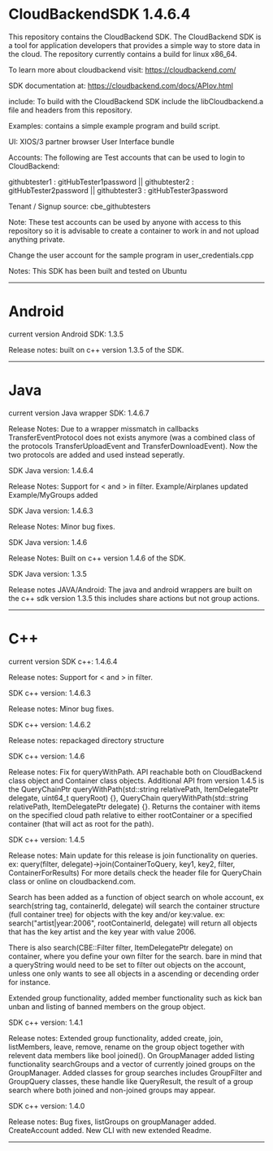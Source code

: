 # CloudBackendSDK 1.4.6.4

This repository contains the CloudBackend SDK.  The CloudBackend SDK is a tool for application developers that provides a simple way to store data in the cloud.  The repository currently contains a build for linux x86_64.

To learn more about cloudbackend visit:
https://cloudbackend.com/

SDK documentation at:
https://cloudbackend.com/docs/APIov.html

include: To build with the CloudBackend SDK include the libCloudbackend.a file and headers from this repository.

Examples: contains a simple example program and build script.

UI: XIOS/3 partner browser User Interface bundle 


Accounts: 
The following are Test accounts that can be used to login to CloudBackend:

githubtester1 : gitHubTester1password || 
githubtester2 : gitHubTester2password || 
githubtester3 : gitHubTester3password 

Tenant / Signup source: cbe_githubtesters

Note: These test accounts can be used by anyone with access to this repository so it is advisable to create a container to work in and not upload anything private.

Change the user account for the sample program in user_credentials.cpp

Notes: This SDK has been built and tested on Ubuntu

---------------------------------------------------------------------------------------------------------------------------------------------------
# Android
current version Android SDK:
1.3.5

Release notes:
built on c++ version 1.3.5 of the SDK.

---------------------------------------------------------------------------------------------------------------------------------------------------
# Java
current version Java wrapper SDK:
1.4.6.7

Release Notes:
Due to a wrapper missmatch in callbacks TransferEventProtocol does not exists anymore (was a combined class of the protocols TransferUploadEvent and TransferDownloadEvent). Now the two protocols are added and used instead seperatly.

SDK Java version:
1.4.6.4

Release Notes:
Support for < and > in filter.
Example/Airplanes updated
Example/MyGroups added

SDK Java version:
1.4.6.3

Release Notes:
Minor bug fixes.

SDK Java version:
1.4.6

Release Notes:
Built on c++ version 1.4.6 of the SDK.

SDK Java version:
1.3.5

Release notes JAVA/Android:
The java and android wrappers are built on the c++ sdk version 1.3.5 this includes share actions but not group actions.

-----------------------------------------------------------------------------------------------------------------------------------------------------
# C++
current version SDK c++:
1.4.6.4

Release notes:
Support for < and > in filter.

SDK c++ version:
1.4.6.3

Release notes:
Minor bug fixes.

SDK c++ version:
1.4.6.2

Release notes:
repackaged directory structure

SDK c++ version:
1.4.6

Release notes:
Fix for queryWithPath. API reachable both on CloudBackend class object and Container class objects.
Additional API from version 1.4.5 is the QueryChainPtr queryWithPath(std::string relativePath, ItemDelegatePtr delegate, uint64_t queryRoot) {}, QueryChain queryWithPath(std::string relativePath, ItemDelegatePtr delegate) {}. Returns the container with items on the specified cloud path relative to either rootContainer or a specified container (that will act as root for the path).

SDK c++ version:
1.4.5

Release notes:
Main update for this release is join functionality on queries. ex: query(filter, delegate)->join(ContainerToQuery, key1, key2, filter, ContainerForResults)
For more details check the header file for QueryChain class or online on cloudbackend.com.

Search has been added as a function of object search on whole account, ex search(string tag, containerId, delegate) will search the container structure (full container tree) for objects with the key and/or key:value. ex: search("artist|year:2006", rootContainerId, delegate) will return all objects that has the key artist and the key year with value 2006.

There is also search(CBE::Filter filter, ItemDelegatePtr delegate) on container, where you define your own filter for the search. bare in mind that a queryString would need to be set to filter out objects on the account, unless one only wants to see all objects in a ascending or decending order for instance.

Extended group functionality, added member functionality such as kick ban unban and listing of banned members on the group object.

SDK c++ version:
1.4.1

Release notes:
Extended group functionality, added create, join, listMembers, leave, remove, rename on the group object together with relevent data members like bool joined().
On GroupManager added listing functionality searchGroups and a vector of currently joined groups on the GroupManager.
Added classes for group searches includes GroupFilter and GroupQuery classes, these handle like QueryResult, the result of a group search where both joined and non-joined groups may appear.

SDK c++ version:
1.4.0

Release notes:
Bug fixes, listGroups on groupManager added. CreateAccount added.
New CLI with new extended Readme. 

---------------------------------------------------------------------------------------------------------------------------------------------------
